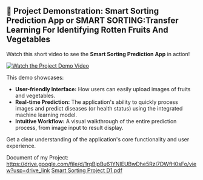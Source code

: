 ## 🎥 Project Demonstration: Smart Sorting Prediction App or SMART SORTING:Transfer Learning For Identifying Rotten Fruits And Vegetables

Watch this short video to see the **Smart Sorting Prediction App** in action!

[![Watch the Project Demo Video](http://www.youtube.com/watch?v=O628alPXwNA)](https://youtu.be/O628alPXwNA?si=CvTCKoiCa7ASU9W8)

This demo showcases:

* **User-friendly Interface:** How users can easily upload images of fruits and vegetables.
* **Real-time Prediction:** The application's ability to quickly process images and predict diseases (or health status) using the integrated machine learning model.
* **Intuitive Workflow:** A visual walkthrough of the entire prediction process, from image input to result display.

Get a clear understanding of the application's core functionality and user experience.

Document of my Project: https://drive.google.com/file/d/1rqBipBu61YNIEUBwDhe5RzI7DWfH0sFo/view?usp=drive_link [Smart Sorting Project D1.pdf](https://github.com/user-attachments/files/20955917/Smart.Sorting.Project.D1.pdf)

